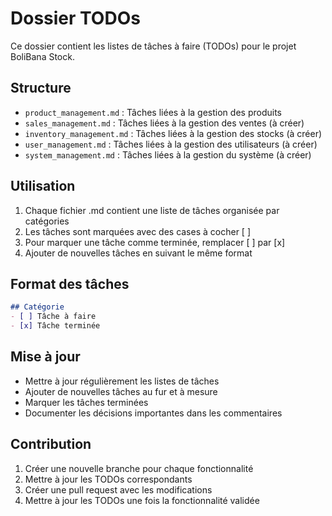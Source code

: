 # Dossier TODOs

Ce dossier contient les listes de tâches à faire (TODOs) pour le projet BoliBana Stock.

## Structure

- `product_management.md` : Tâches liées à la gestion des produits
- `sales_management.md` : Tâches liées à la gestion des ventes (à créer)
- `inventory_management.md` : Tâches liées à la gestion des stocks (à créer)
- `user_management.md` : Tâches liées à la gestion des utilisateurs (à créer)
- `system_management.md` : Tâches liées à la gestion du système (à créer)

## Utilisation

1. Chaque fichier .md contient une liste de tâches organisée par catégories
2. Les tâches sont marquées avec des cases à cocher [ ]
3. Pour marquer une tâche comme terminée, remplacer [ ] par [x]
4. Ajouter de nouvelles tâches en suivant le même format

## Format des tâches

```markdown
## Catégorie
- [ ] Tâche à faire
- [x] Tâche terminée
```

## Mise à jour

- Mettre à jour régulièrement les listes de tâches
- Ajouter de nouvelles tâches au fur et à mesure
- Marquer les tâches terminées
- Documenter les décisions importantes dans les commentaires

## Contribution

1. Créer une nouvelle branche pour chaque fonctionnalité
2. Mettre à jour les TODOs correspondants
3. Créer une pull request avec les modifications
4. Mettre à jour les TODOs une fois la fonctionnalité validée 